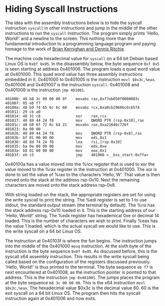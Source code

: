# Hiding Syscall Instructions

  The idea with the assembly instructions below is to hide the syscall instruction `syscall` in other instructions and jump in the middle of the other instructions to run the `syscall` instruction. The program simply prints 'Hello, World!' and a newline to the screen. This nothing more than the fundamental introduction to a programming language program and paying homage to the work of [Brian Kernighan and Dennis Ritchie](https://en.wikipedia.org/wiki/The_C_Programming_Language). 

  The machine code hexadecimal value for `syscall` on a 64 bit Debian based Linux OS is `0x0f 0x05`. In the disassembly below, the byte sequence `0xf 0x5` is seen starting at address 0x401006. The program loads a quad word value at 0x401000. This quad word value has three assembly instructions embedded in it. 0x401000 to 0x401005 is the instruction `movl $0x3c,%eax`. 0x401006 and 0x401007 is the instruction `syscall`. 0x401008 and 0x401009 is the instruction `jmp 401001`.

```
401000:	48 b8 3c 00 00 00 0f 	movabs rax,0xf7eb050f0000003c
401007:	05 eb f7 
40100a:	48 b9 74 65 6c 6c 60 	movabs rcx,0xa0cb29606c6c6574
401011:	29 cb a0 
401014:	48 31 c8             	xor    rax,rcx
401017:	48 89 44 24 f0       	mov    QWORD PTR [rsp-0x10],rax
40101c:	48 b8 6f 72 6c 64 21 	movabs rax,0xa21646c726f
401023:	0a 00 00 
401026:	48 89 44 24 f8       	mov    QWORD PTR [rsp-0x8],rax
40102b:	bf 01 00 00 00       	mov    edi,0x1
401030:	48 8d 74 24 f0       	lea    rsi,[rsp-0x10]
401035:	ba 0e 00 00 00       	mov    edx,0xe
40103a:	b8 01 00 00 00       	mov    eax,0x1
40103f:	eb c5                	jmp    401006 <__bss_start-0xffa>
```

  0x40100a has a value moved into the %rcx register that is used to xor the value moved to the %rax register in the instruction at 0x401000. The xor is done to set the value of %rax to the characters 'Hello, W'. That value is then moved onto the stack at the address rsp-0x10. Next the remaining characters are moved onto the stack address rsp-0x8. 

  With string loaded on the stack, the appropriate registers are set for using the write syscall to print the string. The %edi register is set to 1 to use stdout, the standard output stream (the terminal by default). The %rsi has the stack address rsp-0x10 loaded in it. This is the starting address of our 'Hello, World!' string. The %edx register has hexademical 0xe or decimal 14 loaded. This is the number of characters we wish to print. Finally %eax has the value 1 loaded, which is the actual syscall we would like to use. This is the write syscall on a 64 bit Linux OS.

  The instruction at 0x40103f is where the fun begins. The instruction jumps into the middle of the 0x401000 `movq` instruction. At the sixth byte of the instruction is the byte sequence `0x0f 0x05`. As discussed before, this is the syscall x64 assembly instruction. This results in the write syscall being called based on the configuration of the registers discussed previously. 'Hello, World!' is thus printed to the terminal. The byte sequence `eb f7` is next encountered at 0x401008, as the instruction pointer is pointed to that address. This is the instruction `jmp 0x401001`. The jumps places the program at the byte sequence `b8 3c 00 00 00`. This is the x64 instruction `movl $0x3c,%eax`. The hexadecimal value $0x3c is the decimal value 60. 60 is the exit syscall on a 64 bit Linux OS. The program then hits the syscall instruction again at 0x401006 and now exits.

